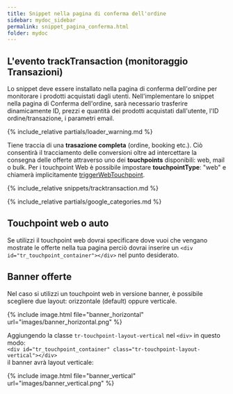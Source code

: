 ```yaml
---
title: Snippet nella pagina di conferma dell'ordine
sidebar: mydoc_sidebar
permalink: snippet_pagina_conferma.html
folder: mydoc
---
```


## L'evento trackTransaction (monitoraggio Transazioni)
Lo snippet deve essere installato nella pagina di conferma dell'ordine per monitorare i prodotti acquistati dagli utenti. 
Nell'implementare lo snippet nella pagina di Conferma dell'ordine, sarà necessario trasferire dinamicamente ID, prezzi e quantità dei prodotti acquistati dall'utente, l'ID ordine/transazione, i parametri email.

{% include_relative partials/loader_warning.md %}

Tiene traccia di una **trasazione completa** (ordine, booking etc.). Ciò consentirà il tracciamento delle conversioni oltre ad intercettare la consegna delle offerte attraverso uno dei **touchpoints** disponibili: web, mail o bulk.  Per i touchpoint Web è possibile impostare **touchpointType**: "web" e chiamerà implicitamente [triggerWebTouchpoint](#triggerWebTouchpoint).



{% include_relative snippets/tracktransaction.md %}

{% include_relative partials/google_categories.md %}

## Touchpoint web o auto
Se utilizzi il touchpoint web dovrai specificare dove vuoi che vengano mostrate le offerte nella tua pagina perciò dovrai inserire un `<div id="tr_touchpoint_container"></div>` nel punto desiderato. 

## Banner offerte
Nel caso si utilizzi un touchpoint web in versione banner, è possibile scegliere due layout: orizzontale (default) oppure verticale.

{% include image.html file="banner_horizontal" url="images/banner_horizontal.png" %}

Aggiungendo la classe `tr-touchpoint-layout-vertical` nel `<div>` in questo modo:<br>
 `<div id="tr_touchpoint_container" class="tr-touchpoint-layout-vertical"></div>` <br>
 il banner avrà layout verticale:

{% include image.html file="banner_vertical" url="images/banner_vertical.png" %}


